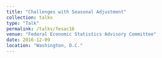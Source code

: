 ```yaml
---
title: "Challenges with Seasonal Adjustment"
collection: talks
type: "Talk"
permalink: /talks/fesac16
venue: "Federal Economic Statistics Advisory Committee"
date: 2016-12-09
location: "Washington, D.C."
---
```

